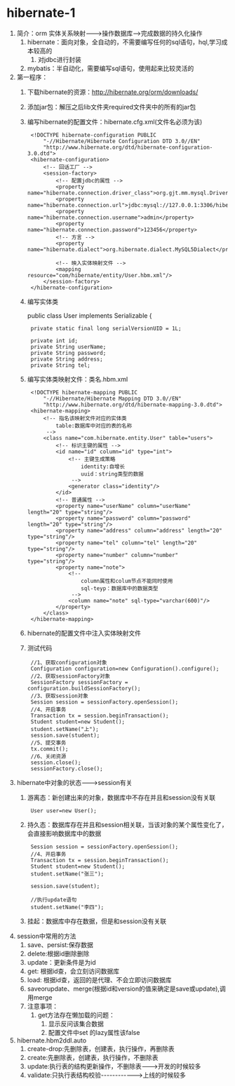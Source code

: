 # hibernate-1
1. 简介：orm 实体关系映射--->操作数据库-->完成数据的持久化操作
	1. hibernate：面向对象，全自动的，不需要编写任何的sql语句，hql,学习成本较高的
		1. 对jdbc进行封装
	2. mybatis：半自动化，需要编写sql语句，使用起来比较灵活的
3. 第一程序：
	1. 下载hibernate的资源：http://hibernate.org/orm/downloads/
	2. 添加jar包：解压之后lib文件夹required文件夹中的所有的jar包
	3. 编写hibernate的配置文件：hibernate.cfg.xml(文件名必须为该)

			<!DOCTYPE hibernate-configuration PUBLIC
				"-//Hibernate/Hibernate Configuration DTD 3.0//EN"
				"http://www.hibernate.org/dtd/hibernate-configuration-3.0.dtd">
			<hibernate-configuration>
			    <!-- 回话工厂 -->
			    <session-factory>
			        <!-- 配置jdbc的属性 -->
			        <property name="hibernate.connection.driver_class">org.gjt.mm.mysql.Driver</property>
			        <property name="hibernate.connection.url">jdbc:mysql://127.0.0.1:3306/hibernate</property>
			        <property name="hibernate.connection.username">admin</property>
			        <property name="hibernate.connection.password">123456</property>
			        <!-- 方言 -->
			        <property name="hibernate.dialect">org.hibernate.dialect.MySQL5Dialect</property>
			        
			        <!-- 映入实体映射文件 -->
			        <mapping resource="com/hibernate/entity/User.hbm.xml"/>
			    </session-factory>
			</hibernate-configuration>
	4. 编写实体类
		
		public class User implements Serializable {

			private static final long serialVersionUID = 1L;
		
			private int id;
			private String userName;
			private String password;
			private String address;
			private String tel;
	5. 编写实体类映射文件：类名.hbm.xml
	
			<!DOCTYPE hibernate-mapping PUBLIC 
			    "-//Hibernate/Hibernate Mapping DTD 3.0//EN"
			    "http://www.hibernate.org/dtd/hibernate-mapping-3.0.dtd">
			<hibernate-mapping>
			    <!-- 指名该映射文件对应的实体类
			    	table:数据库中对应的表的名称
			     -->
			    <class name="com.hibernate.entity.User" table="users">
			        <!-- 标识主键的属性 -->
			        <id name="id" column="id" type="int">
			            <!-- 主键生成策略
			            	identity:自增长
			            	uuid：string类型的数据
			             -->
			            <generator class="identity"/>
			        </id>
			        <!-- 普通属性 -->
			        <property name="userName" column="userName" length="20" type="string"/>
			        <property name="password" column="password" length="20" type="string"/>
			        <property name="address" column="address" length="20" type="string"/>
			        <property name="tel" column="tel" length="20" type="string"/>
			        <property name="number" column="number" type="string"/>
			        <property name="note">
			            <!-- 
			            	column属性和colum节点不能同时使用
			            	sql-teyp：数据库中的数据类型
			             -->
			            <column name="note" sql-type="varchar(600)"/>
			        </property>
			    </class>
			</hibernate-mapping>  
	6. hibernate的配置文件中注入实体映射文件
	7. 测试代码

			//1、获取configuration对象
			Configuration configuration=new Configuration().configure();
			//2、获取sessionFactory对象
			SessionFactory sessionFactory = configuration.buildSessionFactory();
			//3、获取session对象
			Session session = sessionFactory.openSession();
			//4、开启事务
			Transaction tx = session.beginTransaction();
			Student student=new Student();
			student.setName("上");
			session.save(student);
			//5、提交事务
			tx.commit();
			//6、关闭资源
			session.close();
			sessionFactory.close();
3. hibernate中对象的状态--->session有关
	1. 游离态：新创建出来的对象，数据库中不存在并且和session没有关联

			User user=new User();
	2. 持久态：数据库存在并且和session相关联，当该对象的某个属性变化了，会直接影响数据库中的数据

			Session session = sessionFactory.openSession();
			//4、开启事务
			Transaction tx = session.beginTransaction();
			Student student=new Student();
			student.setName("张三");
			
			session.save(student);
			
			//执行update语句
			student.setName("李四");
	3. 挂起：数据库中存在数据，但是和session没有关联
4. session中常用的方法
	1. save、persist:保存数据
	2. delete:根据id删除删除
	3. update：更新条件是为id
	3. get: 根据id查，会立刻访问数据库
	4. load: 根据id查，返回的是代理、不会立即访问数据库
	6. saveorupdate、merge(根据id和version的值来确定是save或update),调用merge
	7. 注意事项：
		1. get方法存在懒加载的问题：
			1. 显示反问该集合数据
			2. 配置文件中set 的lazy属性该false
7. hibernate.hbm2ddl.auto
	1. create-drop:先删除表，创建表，执行操作，再删除表
	2. create:先删除表，创建表，执行操作，不删除表
	3. update:执行表的结构更新操作，不删除表--->开发的时候较多
	4. validate:只执行表结构校验------------>上线的时候较多
